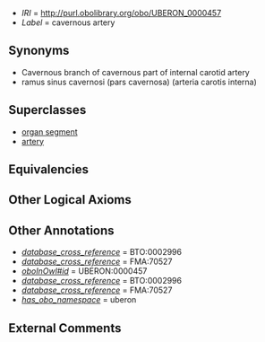  * *IRI* = http://purl.obolibrary.org/obo/UBERON_0000457
 * *Label* = cavernous artery

## Synonyms

 * Cavernous branch of cavernous part of internal carotid artery
 * ramus sinus cavernosi (pars cavernosa) (arteria carotis interna)

## Superclasses

 * [organ segment](../../UBERON/63/UBERON_0000063.md)
 * [artery](../../UBERON/37/UBERON_0001637.md)

## Equivalencies


## Other Logical Axioms


## Other Annotations

 * *[database_cross_reference](../../ef/oboInOwl#hasDbXref.md)* = BTO:0002996
 * *[database_cross_reference](../../ef/oboInOwl#hasDbXref.md)* = FMA:70527
 * *[oboInOwl#id](../../id/oboInOwl#id.md)* = UBERON:0000457
 * *[database_cross_reference](../../ef/oboInOwl#hasDbXref.md)* = BTO:0002996
 * *[database_cross_reference](../../ef/oboInOwl#hasDbXref.md)* = FMA:70527
 * *[has_obo_namespace](../../ce/oboInOwl#hasOBONamespace.md)* = uberon

## External Comments


